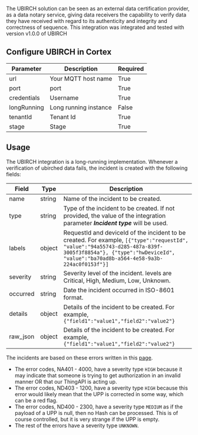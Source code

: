 The UBIRCH solution can be seen as an external data certification provider, as a data notary service, giving data receivers the capability to verify data they have received with regard to its authenticity and integrity and correctness of sequence.
This integration was integrated and tested with version v1.0.0 of UBIRCH

## Configure UBIRCH in Cortex

| **Parameter** | **Description** | **Required** |
| --- | --- | --- |
| url | Your MQTT host name | True |
| port | port | True |
| credentials | Username | True |
| longRunning | Long running instance | False |
| tenantId | Tenant Id | True |
| stage | Stage | True |

## Usage

The UBIRCH integration is a long-running implementation. Whenever a verification of ubirched data fails, the incident is created with the following fields:

| **Field** | **Type** | **Description** |
| --- | --- | --- |
| name | string | Name of the incident to be created. |
| type | string | Type of the incident to be created. If not provided, the value of the integration parameter ***Incident type*** will be used.  |
| labels | object | RequestId and deviceId of the incident to be created. For example, `[{"type":"requestId", "value":"94a55743-d285-487a-839f-3005f3f8854a"}, {"type":"hwDeviceId", "value":"ba70ad8b-a564-4e58-9a3b-224ac0f0153f"}]` |
| severity | string | Severity level of the incident. levels are Critical, High, Medium, Low, Unknown. |
| occurred | string | Date the incident occurred in ISO-8601 format. |
| details | object | Details of the incident to be created. For example, `{"field1":"value1","field2":"value2"}` |
| raw_json | object | Details of the incident to be created. For example, `{"field1":"value1","field2":"value2"}` |

The incidents are based on these errors written in this [page](https://github.com/ubirch/niomon-http#error-codes).

- The error codes, NA401 - 4000, have a severity type `HIGH` because it may indicate that someone is trying to get authorization in an invalid manner OR that our ThingAPI is acting up.
- The error codes, ND403 - 1200, have a severity type `HIGH` because this error would likely mean that the UPP is corrected in some way, which can be a red flag.
- The error codes, ND400 - 2300, have a severity type `MEDIUM` as if the payload of a UPP is null, then no Hash can be processed. This is of course controlled, but it is very strange if the UPP is empty.
- The rest of the errors have a severity type `UNKNOWN`.
